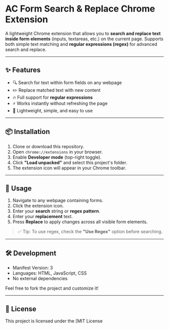 # AC Form Search & Replace Chrome Extension

A lightweight Chrome extension that allows you to **search and replace text inside form elements** (inputs, textareas, etc.) on the current page. Supports both simple text matching and **regular expressions (regex)** for advanced search and replace.

---

## ✨ Features

- 🔍 Search for text within form fields on any webpage
- ✏️ Replace matched text with new content
- 🔥 Full support for **regular expressions**
- ⚡ Works instantly without refreshing the page
- 🎯 Lightweight, simple, and easy to use

---

## 📦 Installation

1. Clone or download this repository.
2. Open `chrome://extensions` in your browser.
3. Enable **Developer mode** (top-right toggle).
4. Click **"Load unpacked"** and select this project's folder.
5. The extension icon will appear in your Chrome toolbar.

---

## 🚀 Usage

1. Navigate to any webpage containing forms.
2. Click the extension icon.
3. Enter your **search** string or **regex pattern**.
4. Enter your **replacement** text.
5. Press **Replace** to apply changes across all visible form elements.

> ✅ Tip: To use regex, check the **"Use Regex"** option before searching.

---

## 🛠️ Development

- Manifest Version: 3
- Languages: HTML, JavaScript, CSS
- No external dependencies

Feel free to fork the project and customize it!

---

## 📜 License

This project is licensed under the [MIT License
